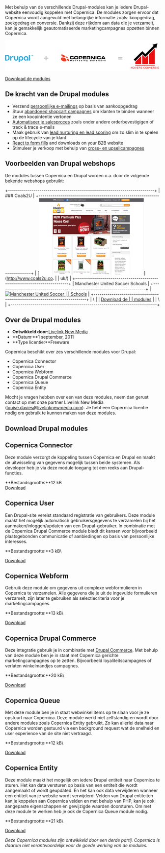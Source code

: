 Met behulp van de verschillende Drupal-modules kan je iedere
Drupal-website eenvoudig koppelen met Copernica. De modules zorgen
ervoor dat Copernica wordt aangevuld met belangrijke informatie zoals:
koopgedrag, zoekgedrag en conversie. Dankzij deze rijkdom aan data die
je verzamelt, kan je gemakkelijk geautomatiseerde marketingcampagnes
opzetten binnen Copernica.

![drupal-copernica-integration.png](../images/drupal-copernica-integration-nl.png "Integration Drupal&Copernica")

[Download de modules](#download-drupal-modules "Download de Drupal modules")

De kracht van de Drupal modules
-------------------------------

-   Verzend [persoonlijke e-mailings](./maak-zelf-slimme-e-mailings.md "Verzend slimme e-mailings")
    op basis van aankoopgedrag
-   Stuur [abandoned shopcart
    campagnes](./5-tips-voor-extra-omzet-via-je-verlaten-winkelwagen-e-mail.md)
    om klanten te binden wanneer ze een koopintentie vertonen
-   [Automatiseer je salesproces](./automatiseer-je-campagnes.md)
    zoals onder andere orderbevestigigen of track & trace e-mails
-   Maak gebruik van [lead nurturing en lead
    scoring](./wat-is-lead-scoring-infographic.md)
    om zo slim in te spelen op de lifecycle van je klant
-   [React to form fills](./various-types-of-web-forms.md) and downloads on your B2B website
-   Stimuleer je verkoop met behulp van [cross- en
    upsellcampagnes](./kleertjes-com-over-het-effect-van-cross-selling-en-up-selling.md)

Voorbeelden van Drupal webshops
-------------------------------

De modules tussen Copernica en Drupal worden o.a. door de volgende
bekende webshops gebruikt:

+--------------------------------------------------------------------------+
| ### Coals2U                                                              |
+--------------------------------------------------------------------------+
| [![Coals2U](../images/Coals2U-screenshot.PNG)](http://www.coals2u.co.    |
| uk/)                                                                     |
+--------------------------------------------------------------------------+
| Manchester United Soccer Schools                                         |
+--------------------------------------------------------------------------+
| [![Manchester United Soccer                                              |
| Schools](../images/MUSS.PNG)](http://www.manutdsoccerschools.com/)       |
+--------------------------------------------------------------------------+
| \                                                                        |
| [Download de                                                             |
| modules](#download-drupal-modules "Download de Drupal modules")          |
| \                                                                        |
+--------------------------------------------------------------------------+

Over de Drupal modules
----------------------

-   **Ontwikkeld door:**[Livelink New
    Media](http://www.livelinknewmedia.com/ "LiveLink New Media")
-   **Datum:**1 september, 2011
-   **Type licentie:**Freeware

Copernica beschikt over zes verschillende modules voor Drupal:

-   Copernica Connector
-   Copernica User
-   Copernica Webform
-   Copernica Drupal Commerce
-   Copernica Queue
-   Copernica Entity

Mocht je vragen hebben over een van deze modules, neem dan gerust
contact op met onze partner Livelink New Media
(louise.davies@livelinknewmedia.com). Je hebt een Copernica licentie
nodig om gebruik te kunnen maken van deze modules.

Download Drupal modules
-----------------------

Copernica Connector
-------------------

Deze module verzorgt de koppeling tussen Copernica en Drupal en maakt de
uitwisseling van gegevens mogelijk tussen beide systemen. Als developer
heb je via deze module toegang tot een reeks aan Drupal-functies.

**Bestandsgrootte:**12 kB \
[Download](Copernicacom/copernica_connector_v2.zip "Download Drupal connector integratie voor Copernica Marketing Software")

Copernica User
--------------

Een Drupal-site vereist standaard registratie van gebruikers. Deze
module maakt het mogelijk automatisch gebruikersgegevens te verzamelen
bij het aanmaken/inloggen/updaten van een Drupal-gebruiker. In
combinatie met de Copernica Drupal Commerce module biedt dit kansen voor
bijvoorbeeld plaatsgebonden communicatie of aanbiedingen op basis van
persoonlijke interesses.

**Bestandsgrootte:**3 kB\

[Download](Copernicacom/copernica_basic_user.zip "Download Drupal user integratie voor Copernica Marketing Software")

Copernica Webform
-----------------

Gebruik deze module om gegevens uit complexe webformulieren in Copernica
te verzamelen. Alle gegevens die je uit de ingevulde formulieren
verzamelt, zijn later te gebruiken als selectiecriteria voor je
marketingcampagnes.

**Bestandsgrootte:**13 kB\

[Download](Copernicacom/copernica_webform.zip "Download Drupal webform integratie voor Copernica Marketing Software")

Copernica Drupal Commerce
-------------------------

Deze integratie gebruik je in combinatie met [Drupal
Commerce](http://www.drupalcommerce.org/ "Drupal Commerce"). Met behulp
van deze module ben je in staat met Copernica gerichte
marketingcampagnes op te zetten. Bijvoorbeeld loyaliteitscampagnes of
verlaten winkelmandjes campagnes.

**Bestandsgrootte:**20 kB\

[Download](Copernicacom/copernica_commerce.zip "Download Copernica Drupal Commerce integratie voor Copernica Marketing Software")

Copernica Queue
---------------

Met deze module ben je in staat webwinkel items op te slaan voor je ze
opstuurt naar Copernica. Deze module werkt niet zelfstandig en wordt
door andere modules zoals Copernica Entity gebruikt. Zo kan allerlei
data naar Copernica worden gestuurd via een background request wat de
snelheid en user experience van de site niet vertraagd.

**Bestandsgrootte:**12 kB\

[Download](Copernicacom/copernica_queue.zip "Download Copernica Drupal queue integratie voor Copernica Marketing Software")

Copernica Entity
----------------

Deze module maakt het mogelijk om iedere Drupal entiteit naar Copernica
te sturen. Het kan data versturen op basis van een entiteit die wordt
aangemaakt of wordt geupdated. En het kan ook data verwijderen wanneer
een entiteit van je website wordt verwijderd. Velden van Drupal
entiteiten kan je koppelen aan Copernica velden en met behulp van PHP,
kan je ook aangepaste eigenschappen en gewijzigde waarden doorsturen. Om
met deze module te werken heb je ook de Copernica Queue module nodig.

**Bestandsgrootte:**21 kB\

[Download](Copernicacom/copernica_entity.zip "Download Copernica Drupal Entity voor Copernica Marketing Software")

*Deze Copernica modules zijn ontwikkeld door een derde partij. Copernica
is daarom niet verantwoordelijk voor de goede werking van de modules.*
